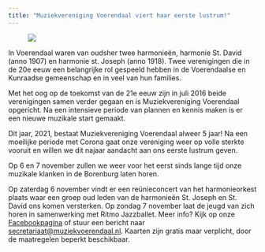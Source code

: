 ```yaml
---
title: "Muziekvereniging Voerendaal viert haar eerste lustrum!"
---
```

<figure>
	<a href="/assets/images/posts/Collage5jaar.webp"><img src="/assets/images/posts/Collage5jaar.webp"></a>
</figure>

In Voerendaal waren van oudsher twee harmonieën, harmonie St. David (anno 1907) en harmonie st. Joseph (anno 1918). Twee verenigingen die in de 20e eeuw een belangrijke rol gespeeld hebben in de Voerendaalse en Kunraadse gemeenschap en in veel van hun families.

Met het oog op de toekomst van de 21e eeuw zijn in juli 2016 beide verenigingen samen verder gegaan en is Muziekvereniging Voerendaal opgericht. Na een intensieve periode van plannen en kennis maken is er een nieuwe muzikale start gemaakt.

Dit jaar, 2021, bestaat Muziekvereniging Voerendaal alweer 5 jaar! Na een moeilijke periode met Corona gaat onze vereniging weer op volle sterkte vooruit en willen we dit najaar aandacht aan ons eerste lustrum geven.

Op 6 en 7 november zullen we weer voor het eerst sinds lange tijd onze muzikale klanken in de Borenburg laten horen.

Op zaterdag 6 november vindt er een reünieconcert van het harmonieorkest plaats waar een groep oud leden van de harmonieën St. Joseph en St. David ons komen versterken. Op zondag 7 november laat de jeugd van zich horen in samenwerking met Ritmo Jazzballet. Meer info? Kijk op onze [Facebookpagina](https://nl-nl.facebook.com/muziekverenigingvoerendaal/) of stuur een bericht naar [secretariaat@muziekvoerendaal.nl](mailto:secretariaat@muziekvoerendaal.nl). Kaarten zijn gratis maar verplicht, door de maatregelen beperkt beschikbaar.